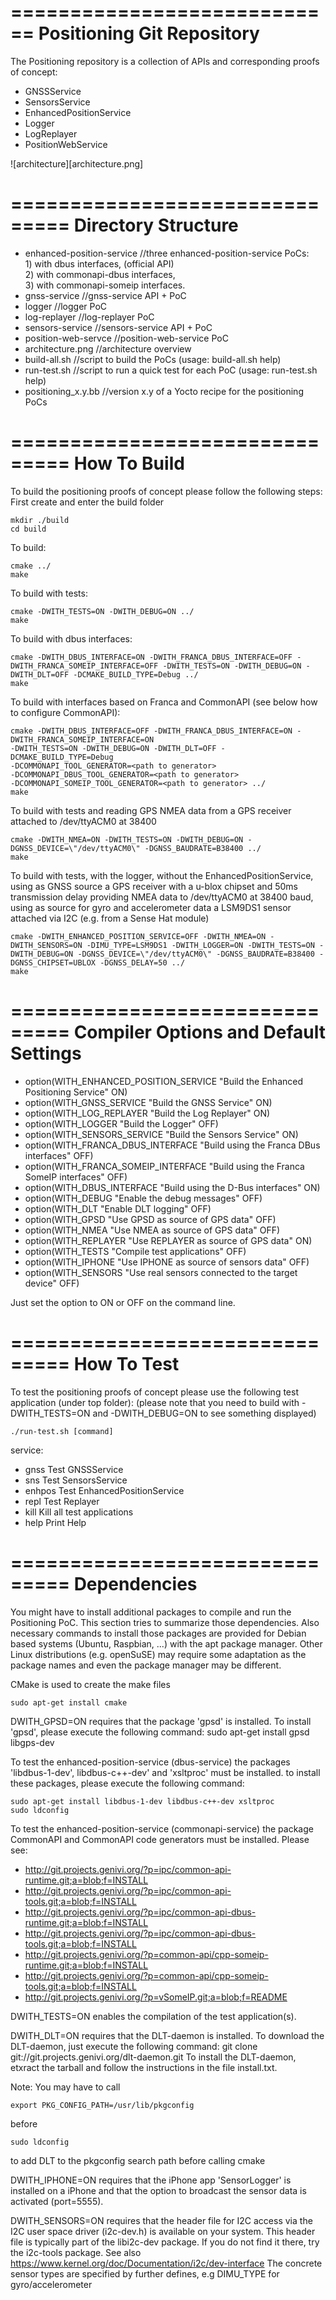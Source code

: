 ============================
Positioning Git Repository
===========================

The Positioning repository is a collection of APIs and corresponding proofs of concept:
* GNSSService
* SensorsService
* EnhancedPositionService
* Logger
* LogReplayer
* PositionWebService

![architecture][architecture.png]

===============================
Directory Structure
===============================

* enhanced-position-service   //three enhanced-position-service PoCs:  
                              1) with dbus interfaces, (official API)  
                              2) with commonapi-dbus interfaces,   
                              3) with commonapi-someip interfaces.  
* gnss-service                //gnss-service API + PoC
* logger                      //logger PoC
* log-replayer                //log-replayer PoC
* sensors-service             //sensors-service API + PoC 
* position-web-servce         //position-web-service PoC
* architecture.png            //architecture overview
* build-all.sh                //script to build the PoCs (usage: build-all.sh help) 
* run-test.sh                 //script to run a quick test for each PoC (usage: run-test.sh help) 
* positioning_x.y.bb          //version x.y of a Yocto recipe for the positioning PoCs

===============================
How To Build
===============================

To build the positioning proofs of concept please follow the following steps:
First create and enter the build folder
```
mkdir ./build
cd build
```

To build:
```
cmake ../
make
````

To build with tests:
```
cmake -DWITH_TESTS=ON -DWITH_DEBUG=ON ../
make
```

To build with dbus interfaces:
```
cmake -DWITH_DBUS_INTERFACE=ON -DWITH_FRANCA_DBUS_INTERFACE=OFF -DWITH_FRANCA_SOMEIP_INTERFACE=OFF -DWITH_TESTS=ON -DWITH_DEBUG=ON -DWITH_DLT=OFF -DCMAKE_BUILD_TYPE=Debug ../
make
```

To build with interfaces based on Franca and CommonAPI (see below how to configure CommonAPI):
```
cmake -DWITH_DBUS_INTERFACE=OFF -DWITH_FRANCA_DBUS_INTERFACE=ON -DWITH_FRANCA_SOMEIP_INTERFACE=ON 
-DWITH_TESTS=ON -DWITH_DEBUG=ON -DWITH_DLT=OFF -DCMAKE_BUILD_TYPE=Debug 
-DCOMMONAPI_TOOL_GENERATOR=<path to generator> 
-DCOMMONAPI_DBUS_TOOL_GENERATOR=<path to generator> 
-DCOMMONAPI_SOMEIP_TOOL_GENERATOR=<path to generator> ../
make
```

To build with tests and reading GPS NMEA data from a GPS receiver attached to /dev/ttyACM0 at 38400
```
cmake -DWITH_NMEA=ON -DWITH_TESTS=ON -DWITH_DEBUG=ON -DGNSS_DEVICE=\"/dev/ttyACM0\" -DGNSS_BAUDRATE=B38400 ../
make
```

To build with tests, with the logger, without the EnhancedPositionService, using as GNSS source a GPS receiver with a u-blox chipset and 50ms transmission delay providing NMEA data to /dev/ttyACM0 at 38400 baud, using as source for gyro and accelerometer data a LSM9DS1 sensor attached via I2C (e.g. from a Sense Hat module)
```
cmake -DWITH_ENHANCED_POSITION_SERVICE=OFF -DWITH_NMEA=ON -DWITH_SENSORS=ON -DIMU_TYPE=LSM9DS1 -DWITH_LOGGER=ON -DWITH_TESTS=ON -DWITH_DEBUG=ON -DGNSS_DEVICE=\"/dev/ttyACM0\" -DGNSS_BAUDRATE=B38400 -DGNSS_CHIPSET=UBLOX -DGNSS_DELAY=50 ../
make
```

===============================
Compiler Options and Default Settings
===============================

* option(WITH_ENHANCED_POSITION_SERVICE
       "Build the Enhanced Positioning Service" ON)
* option(WITH_GNSS_SERVICE
       "Build the GNSS Service" ON)
* option(WITH_LOG_REPLAYER
       "Build the Log Replayer" ON)
* option(WITH_LOGGER
       "Build the Logger" OFF)
* option(WITH_SENSORS_SERVICE
       "Build the Sensors Service" ON)
* option(WITH_FRANCA_DBUS_INTERFACE
       "Build using the Franca DBus interfaces" OFF)
* option(WITH_FRANCA_SOMEIP_INTERFACE
       "Build using the Franca SomeIP interfaces" OFF)
* option(WITH_DBUS_INTERFACE
       "Build using the D-Bus interfaces" ON)
* option(WITH_DEBUG
       "Enable the debug messages" OFF)
* option(WITH_DLT
    "Enable DLT logging" OFF)
* option(WITH_GPSD
    "Use GPSD as source of GPS data" OFF)
* option(WITH_NMEA
    "Use NMEA as source of GPS data" OFF)
* option(WITH_REPLAYER
    "Use REPLAYER as source of GPS data" ON)
* option(WITH_TESTS
    "Compile test applications" OFF)
* option(WITH_IPHONE
    "Use IPHONE as source of sensors data" OFF)
* option(WITH_SENSORS
    "Use real sensors connected to the target device" OFF)

Just set the option to ON or OFF on the command line.

===============================
How To Test
===============================

To test the positioning proofs of concept please use the following test application (under top folder):
(please note that you need to build with -DWITH_TESTS=ON and -DWITH_DEBUG=ON to see something displayed)

```
./run-test.sh [command]
```

service:
* gnss            Test GNSSService
* sns             Test SensorsService
* enhpos          Test EnhancedPositionService
* repl            Test Replayer
* kill            Kill all test applications
* help            Print Help

===============================
Dependencies
===============================

You might have to install additional packages to compile and run the Positioning PoC.
This section tries to summarize those dependencies.
Also necessary commands to install those packages are provided for Debian
based systems (Ubuntu, Raspbian, ...) with the apt package manager.
Other Linux distributions (e.g. openSuSE) may require some adaptation as
the package names and even the package manager may be different.

CMake is used to create the make files
```
sudo apt-get install cmake
```

DWITH_GPSD=ON requires that the package 'gpsd' is installed.
To install 'gpsd', please execute the following command:
sudo apt-get install gpsd libgps-dev

To test the enhanced-position-service (dbus-service) the packages 'libdbus-1-dev', libdbus-c++-dev' and 'xsltproc' must be installed.
to install these packages, please execute the following command:
```
sudo apt-get install libdbus-1-dev libdbus-c++-dev xsltproc
sudo ldconfig 
```

To test the enhanced-position-service (commonapi-service) the package CommonAPI and CommonAPI code generators must be installed.
Please see: 
* http://git.projects.genivi.org/?p=ipc/common-api-runtime.git;a=blob;f=INSTALL
* http://git.projects.genivi.org/?p=ipc/common-api-tools.git;a=blob;f=INSTALL
* http://git.projects.genivi.org/?p=ipc/common-api-dbus-runtime.git;a=blob;f=INSTALL
* http://git.projects.genivi.org/?p=ipc/common-api-dbus-tools.git;a=blob;f=INSTALL
* http://git.projects.genivi.org/?p=common-api/cpp-someip-runtime.git;a=blob;f=INSTALL
* http://git.projects.genivi.org/?p=common-api/cpp-someip-tools.git;a=blob;f=INSTALL
* http://git.projects.genivi.org/?p=vSomeIP.git;a=blob;f=README

DWITH_TESTS=ON enables the compilation of the test application(s).

DWITH_DLT=ON requires that the DLT-daemon is installed.
To download the DLT-daemon, just execute the following command:
git clone git://git.projects.genivi.org/dlt-daemon.git
To install the DLT-daemon, etxract the tarball and follow the 
instructions in the file install.txt.  

Note: You may have to call 
  ```
  export PKG_CONFIG_PATH=/usr/lib/pkgconfig
  ```
before 
  ```
  sudo ldconfig
  ```
to add DLT to the pkgconfig search path before calling cmake

DWITH_IPHONE=ON requires that the iPhone app 'SensorLogger' is
installed on a iPhone and that the option to broadcast the
sensor data is activated (port=5555).

DWITH_SENSORS=ON requires that the header file for I2C access
via the I2C user space driver (i2c-dev.h) is available on your system.
This header file is typically part of the libi2c-dev package.
If you do not find it there, try the i2c-tools package.
See also https://www.kernel.org/doc/Documentation/i2c/dev-interface
The concrete sensor types are specified by further defines, e.g
DIMU_TYPE for gyro/accelerometer

